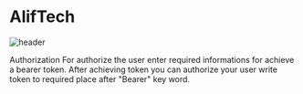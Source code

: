 # AlifTech

![header](https://capsule-render.vercel.app/api?type=waving&height=220&text=MUKHAMMADAMIN%20BURANBOYEV%20&desc=TASK%20COMPLITED%20FOR%20ALIF%20TECH%20🙂&animation=fadeIn&fontSize=20&fontAlign=74&fontAlignY=38&descAlign=77&color=d0b0ff)



Authorization
    For authorize the user enter required informations for achieve a bearer token.
    After achieving token you can authorize your user write token to required place after "Bearer" key word.
